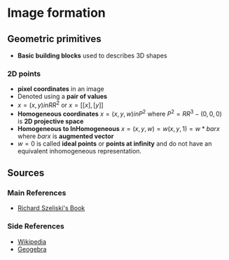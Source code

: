 # Image formation

## Geometric primitives

- **Basic building blocks** used to describes 3D shapes

### 2D points

- **pixel coordinates** in an image
- Denoted using a **pair of values**
- $x= (x,y) in RR^2$ or $x = [[x],[y]]$
- **Homogeneous coordinates** $x = (x,y,w) in P^2$ where $P^2 = RR^3 - (0,0,0)$ is **2D projective space**
- **Homogeneous to InHomogeneous** $x = (x,y,w) = w (x,y,1) = w * bar x$ where $bar x$ is **augmented vector**
- $w = 0$ is called **ideal points** or **points at infinity** and do not have an equivalent inhomogeneous
  representation.

## Sources

### Main References

- [Richard Szeliski's Book](http://szeliski.org/Book/drafts/SzeliskiBook_20100903_draft.pdf)

### Side References

- [Wikipedia](https://www.wikipedia.org)
- [Geogebra](https://www.geogebra.org)
